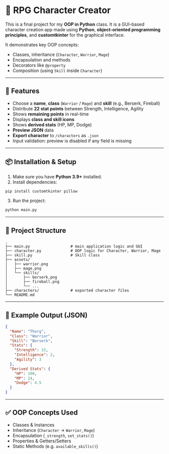 # 🧙 RPG Character Creator

This is a final project for my **OOP in Python** class. It is a GUI-based character creation app made using **Python**, **object-oriented programming principles**, and **customtkinter** for the graphical interface.

It demonstrates key OOP concepts:

- Classes, inheritance (`Character`, `Warrior`, `Mage`)
- Encapsulation and methods
- Decorators like `@property`
- Composition (using `Skill` inside `Character`)

---

## 🔧 Features

- Choose a **name**, **class** (`Warrior` / `Mage`) and **skill** (e.g., Berserk, Fireball)
- Distribute **22 stat points** between Strength, Intelligence, Agility
- Shows **remaining points** in real-time
- Displays **class and skill icons**
- Shows **derived stats** (HP, MP, Dodge)
- **Preview JSON** data
- **Export character** to `/characters` as `.json`
- Input validation: preview is disabled if any field is missing

---

## 📦 Installation & Setup

1. Make sure you have **Python 3.9+** installed.
2. Install dependencies:

```bash
pip install customtkinter pillow
```

3. Run the project:

```bash
python main.py
```

---

## 📁 Project Structure

```
.
├── main.py                  # main application logic and GUI
├── character.py             # OOP logic for Character, Warrior, Mage
├── skill.py                 # Skill class
├── assets/
│   ├── warrior.png
│   ├── mage.png
│   └── skills/
│       ├── berserk.png
│       ├── fireball.png
│       └── ...
├── characters/              # exported character files
└── README.md
```

---

## 📝 Example Output (JSON)

```json
{
  "Name": "Thorg",
  "Class": "Warrior",
  "Skill": "Berserk",
  "Stats": {
    "Strength": 15,
    "Intelligence": 2,
    "Agility": 3
  },
  "Derived Stats": {
    "HP": 100,
    "MP": 24,
    "Dodge": 4.5
  }
}
```

---

## ✅ OOP Concepts Used

- Classes & Instances
- Inheritance (`Character` → `Warrior`, `Mage`)
- Encapsulation (`_strength`, `set_stats()`)
- Properties & Getters/Setters
- Static Methods (e.g. `available_skills()`)
